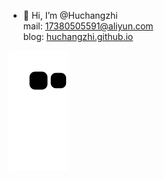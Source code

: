 - 👋 Hi, I’m @Huchangzhi  
mail: 17380505591@aliyun.com  
blog: [huchangzhi.github.io](https://huchangzhi.github.io)

![](https://raw.githubusercontent.com/huchangzhi/huchangzhi/output/assets/github-contribution-grid-snake.svg)
